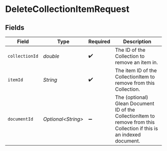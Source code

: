 # DeleteCollectionItemRequest


## Fields

| Field                                                                                                                 | Type                                                                                                                  | Required                                                                                                              | Description                                                                                                           |
| --------------------------------------------------------------------------------------------------------------------- | --------------------------------------------------------------------------------------------------------------------- | --------------------------------------------------------------------------------------------------------------------- | --------------------------------------------------------------------------------------------------------------------- |
| `collectionId`                                                                                                        | *double*                                                                                                              | :heavy_check_mark:                                                                                                    | The ID of the Collection to remove an item in.                                                                        |
| `itemId`                                                                                                              | *String*                                                                                                              | :heavy_check_mark:                                                                                                    | The item ID of the CollectionItem to remove from this Collection.                                                     |
| `documentId`                                                                                                          | *Optional\<String>*                                                                                                   | :heavy_minus_sign:                                                                                                    | The (optional) Glean Document ID of the CollectionItem to remove from this Collection if this is an indexed document. |
